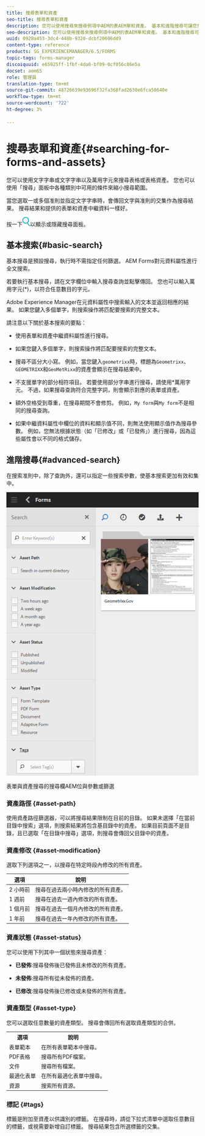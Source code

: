 ```yaml
---
title: 搜尋表單和資產
seo-title: 搜尋表單和資產
description: 您可以使用搜尋來搜尋例項中AEM的表AEM單和資產。 基本和進階搜尋可讓您快速找到資產。
seo-description: 您可以使用搜尋來搜尋例項中AEM的表AEM單和資產。 基本和進階搜尋可讓您快速找到資產。
uuid: 0928a453-3dc4-448b-9320-dcbf20606dd9
content-type: reference
products: SG_EXPERIENCEMANAGER/6.5/FORMS
topic-tags: forms-manager
discoiquuid: e65925ff-1fbf-4da6-bf09-0cf056c86e5a
docset: aem65
role: 管理員
translation-type: tm+mt
source-git-commit: 48726639e93696f32fa368fad2630e6fca50640e
workflow-type: tm+mt
source-wordcount: '722'
ht-degree: 3%

---
```



# 搜尋表單和資產{#searching-for-forms-and-assets}

您可以使用文字字串或文字字串以及萬用字元來搜尋表格或表格資產。 您也可以使用「搜尋」面板中各種類別中可用的條件來縮小搜尋範圍。

當您選取一或多個准則並指定文字字串時，會傳回文字與准則的交集作為搜尋結果。 搜尋結果和提供的表單和資產中繼資料一樣好。

按一下![aem6forms_search](assets/aem6forms_search.png)以顯示或隱藏搜尋面板。

## 基本搜索{#basic-search}

基本搜尋是預設搜尋，執行時不需指定任何篩選。 AEM Forms對元資料屬性進行全文搜索。

若要執行基本搜尋，請在文字欄位中輸入搜尋查詢並點擊傳回。 您也可以輸入萬用字元(*)，以符合任意數目的字元。

Adobe Experience Manager在元資料屬性中搜索輸入的文本並返回相應的結果。 如果您鍵入多個單字，則搜索操作將匹配要搜索的完整文本。

請注意以下關於基本搜索的要點：

* 使用表單和資產中繼資料屬性進行搜尋。
* 如果您鍵入多個單字，則搜索操作將匹配要搜索的完整文本。
* 搜尋不區分大小寫。 例如，當您鍵入`geometrixx`時，標題為`Geometrixx`、`GEOMETRIXX`和`GeoMetRixx`的資產會顯示在搜尋結果中。

* 不支援單字的部分相符項目。 若要使用部分字串進行搜尋，請使用*萬用字元。 不過，如果搜尋查詢符合完整字詞，則會顯示對應的表單或資產。
* 額外空格受到尊重，在搜尋期間不會修剪。 例如，`My form`與`My form`不是相同的搜尋查詢。

* 如果中繼資料屬性中欄位的資料和顯示值不同，則無法使用顯示值作為搜尋參數。 例如，您無法根據狀態（如「已修改」或「已發佈」）進行搜尋，因為這些屬性會以不同的格式儲存。

## 進階搜尋{#advanced-search}

在搜索准則中，除了查詢外，還可以指定一些搜索參數，使基本搜索更加有效和集中。

![表單與資產搜尋的搜尋欄AEM位與參數或篩選](assets/search_forms_assets.png)

表單與資產搜尋的搜尋欄AEM位與參數或篩選

### 資產路徑 {#asset-path}

使用資產路徑篩選器，可以將搜尋結果限制在目前的目錄。 如果未選擇「在當前目錄中搜索」選項，則搜索結果將包含基目錄中的資產。 如果目前頁面不是目錄，且已選取「在目錄中搜尋」選項，則搜尋會傳回父目錄中的資產。

### 資產修改 {#asset-modification}

選取下列選項之一，以搜尋在特定時段內修改的所有資產。

| **選項** | **說明** |
|---|---|
| 2 小時前 | 搜尋在過去兩小時內修改的所有資產。 |
| 1 週前 | 搜尋在過去一週內修改的所有資產。 |
| 1 個月前 | 搜尋在過去一個月內修改的所有資產。 |
| 1 年前 | 搜尋在過去一年內修改的所有資產。 |

### 資產狀態 {#asset-status}

您可以使用下列其中一個狀態來搜尋資產：

* **已發佈**:搜尋發佈後已發佈且未修改的所有資產。

* **未發佈**:搜尋所有從未發佈的資產。

* **已修改**:搜尋發佈後已修改或未發佈的所有資產。

### 資產類型 {#asset-type}

您可以選取任意數量的資產類型。 搜尋會傳回所有選取資產類型的合併。

<table>
 <tbody>
  <tr>
   <th>選項</th> 
   <th>說明</th> 
  </tr>
  <tr>
   <td>表單範本<br /> </td> 
   <td>在所有表單範本中搜尋。<br /> </td> 
  </tr>
  <tr>
   <td>PDF表格</td> 
   <td>搜尋所有PDF檔案。</td> 
  </tr>
  <tr>
   <td>文件</td> 
   <td>搜尋所有檔案。</td> 
  </tr>
  <tr>
   <td>最適化表單<br /> </td> 
   <td>在所有最適化表單中搜尋。</td> 
  </tr>
  <tr>
   <td>資源</td> 
   <td>搜索所有資源。<br /> </td> 
  </tr>
 </tbody>
</table>

### 標記 {#tags}

標籤是附加至資產以供識別的標籤。 在搜尋時，請從下拉式清單中選取任意數目的標籤，或視需要新增自訂標籤。 搜尋結果包含所選標籤的交集。
